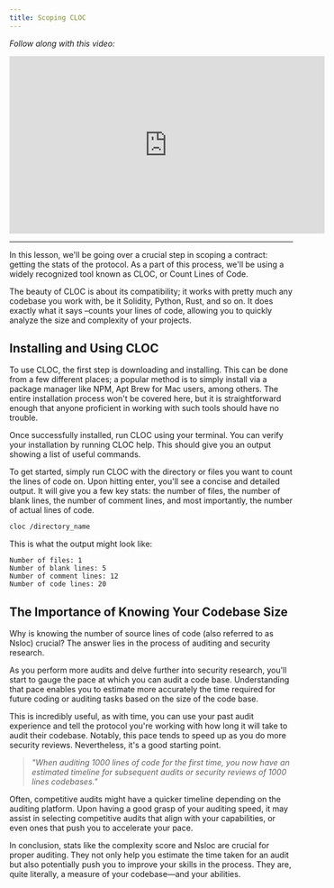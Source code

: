 ```yaml
---
title: Scoping CLOC
---
```


_Follow along with this video:_

<iframe width="560" height="315" src="https://www.youtube.com/embed/evYm83lAPpI?si=IGeEdwxMmSjfgGe0" title="YouTube video player" frameborder="0" allow="accelerometer; autoplay; clipboard-write; encrypted-media; gyroscope; picture-in-picture; web-share" allowfullscreen></iframe>

---

In this lesson, we'll be going over a crucial step in scoping a contract: getting the stats of the protocol. As a part of this process, we'll be using a widely recognized tool known as CLOC, or Count Lines of Code.

The beauty of CLOC is about its compatibility; it works with pretty much any codebase you work with, be it Solidity, Python, Rust, and so on. It does exactly what it says –counts your lines of code, allowing you to quickly analyze the size and complexity of your projects.

## Installing and Using CLOC

To use CLOC, the first step is downloading and installing. This can be done from a few different places; a popular method is to simply install via a package manager like NPM, Apt Brew for Mac users, among others. The entire installation process won't be covered here, but it is straightforward enough that anyone proficient in working with such tools should have no trouble.

Once successfully installed, run CLOC using your terminal. You can verify your installation by running CLOC help. This should give you an output showing a list of useful commands.

To get started, simply run CLOC with the directory or files you want to count the lines of code on. Upon hitting enter, you'll see a concise and detailed output. It will give you a few key stats: the number of files, the number of blank lines, the number of comment lines, and most importantly, the number of actual lines of code.

```bash
cloc /directory_name
```

This is what the output might look like:

```shell
Number of files: 1
Number of blank lines: 5
Number of comment lines: 12
Number of code lines: 20
```

## The Importance of Knowing Your Codebase Size

Why is knowing the number of source lines of code (also referred to as Nsloc) crucial? The answer lies in the process of auditing and security research.

As you perform more audits and delve further into security research, you'll start to gauge the pace at which you can audit a code base. Understanding that pace enables you to estimate more accurately the time required for future coding or auditing tasks based on the size of the code base.

This is incredibly useful, as with time, you can use your past audit experience and tell the protocol you're working with how long it will take to audit their codebase. Notably, this pace tends to speed up as you do more security reviews. Nevertheless, it's a good starting point.

> _"When auditing 1000 lines of code for the first time, you now have an estimated timeline for subsequent audits or security reviews of 1000 lines codebases."_

Often, competitive audits might have a quicker timeline depending on the auditing platform. Upon having a good grasp of your auditing speed, it may assist in selecting competitive audits that align with your capabilities, or even ones that push you to accelerate your pace.

In conclusion, stats like the complexity score and Nsloc are crucial for proper auditing. They not only help you estimate the time taken for an audit but also potentially push you to improve your skills in the process. They are, quite literally, a measure of your codebase—and your abilities.
